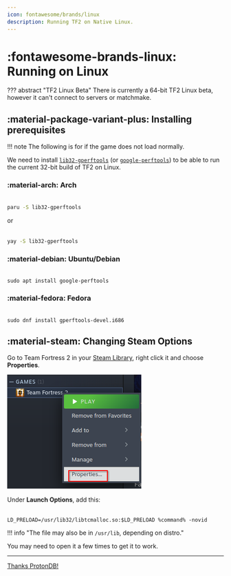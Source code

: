 ```yaml
---
icon: fontawesome/brands/linux
description: Running TF2 on Native Linux.
---
```


# :fontawesome-brands-linux: Running on Linux


??? abstract "TF2 Linux Beta"
    There is currently a 64-bit TF2 Linux beta, however it can't connect to servers or matchmake.



## :material-package-variant-plus: Installing prerequisites

!!! note
    The following is for if the game does not load normally.

We need to install [`lib32-gperftools`](https://aur.archlinux.org/packages/lib32-gperftools) (or [`google-perftools`](https://packages.debian.org/stable/google-perftools)) to be able to run the current 32-bit build of TF2 on Linux.

### :material-arch: Arch

```bash

paru -S lib32-gperftools

```
or 

```bash

yay -S lib32-gperftools

```

### :material-debian: Ubuntu/Debian

```

sudo apt install google-perftools

```


### :material-fedora: Fedora

```

sudo dnf install gperftools-devel.i686

```


## :material-steam: Changing Steam Options

Go to Team Fortress 2 in your [Steam Library](steam://open/games), right click it and choose **Properties**. 

![tf2-rightclick](../../../assets/img/tf2-rightclick.png)

Under **Launch Options**, add this:

```

LD_PRELOAD=/usr/lib32/libtcmalloc.so:$LD_PRELOAD %command% -novid

```

!!! info "The file may also be in `/usr/lib`, depending on distro."

You may need to open it a few times to get it to work.


------

[Thanks ProtonDB!](https://www.protondb.com/app/440)
